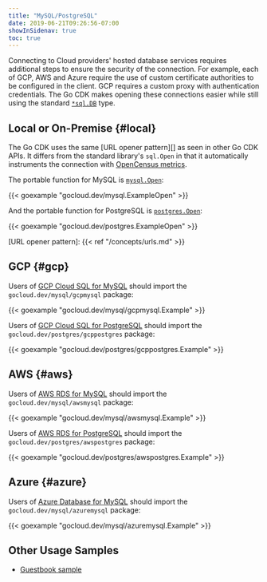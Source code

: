 ```yaml
---
title: "MySQL/PostgreSQL"
date: 2019-06-21T09:26:56-07:00
showInSidenav: true
toc: true
---
```


Connecting to Cloud providers' hosted database services requires additional
steps to ensure the security of the connection. For example, each of GCP,
AWS and Azure require the use of custom certificate authorities to be
configured in the client. GCP requires a custom proxy with authentication
credentials. The Go CDK makes opening these connections easier while still
using the standard [`*sql.DB`][] type.

[`*sql.DB`]: https://godoc.org/database/sql#DB

<!--more-->

## Local or On-Premise {#local}

The Go CDK uses the same [URL opener pattern][] as seen in other Go CDK APIs. It
differs from the standard library's `sql.Open` in that it automatically
instruments the connection with [OpenCensus metrics][].

The portable function for MySQL is [`mysql.Open`][]:

{{< goexample "gocloud.dev/mysql.ExampleOpen" >}}

And the portable function for PostgreSQL is [`postgres.Open`][]:

{{< goexample "gocloud.dev/postgres.ExampleOpen" >}}

[`mysql.Open`]: https://godoc.org/gocloud.dev/mysql#Open
[OpenCensus metrics]: https://opencensus.io/integrations/sql/go_sql/
[`postgres.Open`]: https://godoc.org/gocloud.dev/postgres#Open
[URL opener pattern]: {{< ref "/concepts/urls.md" >}}

## GCP {#gcp}

Users of [GCP Cloud SQL for MySQL][] should import the `gocloud.dev/mysql/gcpmysql` package:

{{< goexample "gocloud.dev/mysql/gcpmysql.Example" >}}

Users of [GCP Cloud SQL for PostgreSQL][] should import the `gocloud.dev/postgres/gcppostgres` package:

{{< goexample "gocloud.dev/postgres/gcppostgres.Example" >}}

[GCP Cloud SQL for MySQL]: https://cloud.google.com/sql/docs/mysql/
[GCP Cloud SQL for PostgreSQL]: https://cloud.google.com/sql/docs/postgres/

## AWS {#aws}

Users of [AWS RDS for MySQL][] should import the `gocloud.dev/mysql/awsmysql` package:

{{< goexample "gocloud.dev/mysql/awsmysql.Example" >}}

Users of [AWS RDS for PostgreSQL][] should import the `gocloud.dev/postgres/awspostgres` package:

{{< goexample "gocloud.dev/postgres/awspostgres.Example" >}}

[AWS RDS for MySQL]: https://aws.amazon.com/rds/mysql/
[AWS RDS for PostgreSQL]: https://aws.amazon.com/rds/postgresql/

## Azure {#azure}

Users of [Azure Database for MySQL][] should import the `gocloud.dev/mysql/azuremysql` package:

{{< goexample "gocloud.dev/mysql/azuremysql.Example" >}}

[Azure Database for MySQL]: https://azure.microsoft.com/en-us/services/mysql/

## Other Usage Samples

* [Guestbook sample](https://gocloud.dev/tutorials/guestbook/)
